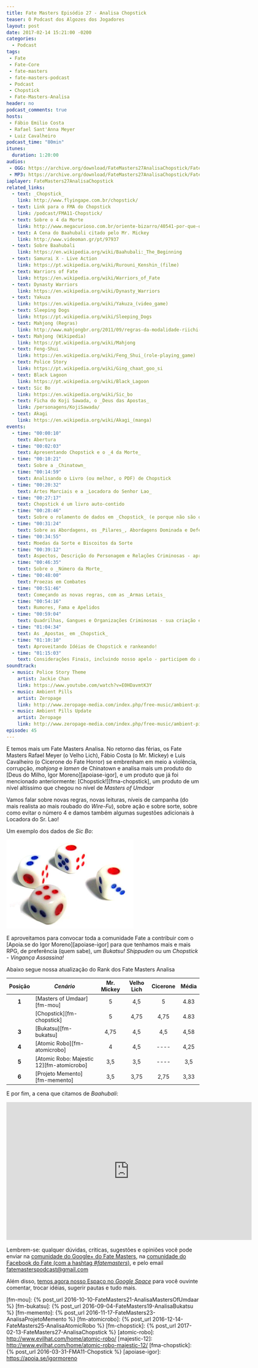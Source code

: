 ```yaml
---
title: Fate Masters Episódio 27 - Analisa Chopstick
teaser: O Podcast dos Algozes dos Jogadores
layout: post
date: 2017-02-14 15:21:00 -0200
categories:
  - Podcast
tags:
 - Fate
 - Fate-Core
 - fate-masters
 - fate-masters-podcast
 - Podcast
 - Chopstick
 - Fate-Masters-Analisa
header: no
podcast_comments: true 
hosts:
 - Fábio Emilio Costa
 - Rafael Sant'Anna Meyer
 - Luiz Cavalheiro
podcast_time: "80min"
itunes:
  duration: 1:20:00
audios:
 - OGG: https://archive.org/download/FateMasters27AnalisaChopstick/FateMasters27-AnalisaChopstick.ogg
 - MP3: https://archive.org/download/FateMasters27AnalisaChopstick/FateMasters27-AnalisaChopstick.mp3
iaplayer: FateMasters27AnalisaChopstick
related_links:
  - text: _Chopstick_
    link: http://www.flyingape.com.br/chopstick/
  - text: Link para o FMA do Chopstick
    link: /podcast/FMA11-Chopstick/
  - text: Sobre o 4 da Morte
    link: http://www.megacurioso.com.br/oriente-bizarro/40541-por-que-o-4-e-considerado-um-numero-de-azar-em-algumas-partes-da-asia-.htm
  - text: A Cena do Baahubali citado pelo Mr. Mickey
    link: http://www.videoman.gr/pt/97937
  - text: Sobre Baahubali
    link: https://en.wikipedia.org/wiki/Baahubali:_The_Beginning
  - text: Samurai X - Live Action
    link: https://pt.wikipedia.org/wiki/Rurouni_Kenshin_(filme)
  - text: Warriors of Fate
    link: https://en.wikipedia.org/wiki/Warriors_of_Fate
  - text: Dynasty Warriors
    link: https://en.wikipedia.org/wiki/Dynasty_Warriors
  - text: Yakuza
    link: https://en.wikipedia.org/wiki/Yakuza_(video_game)
  - text: Sleeping Dogs
    link: https://pt.wikipedia.org/wiki/Sleeping_Dogs
  - text: Mahjong (Regras)
    link: http://www.mahjongbr.org/2011/09/regras-da-modalidade-riichi-atualizadas.html
  - text: Mahjong (Wikipedia)
    link: https://pt.wikipedia.org/wiki/Mahjong
  - text: Feng-Shui
    link: https://en.wikipedia.org/wiki/Feng_Shui_(role-playing_game)
  - text: Police Story
    link: https://pt.wikipedia.org/wiki/Ging_chaat_goo_si
  - text: Black Lagoon
    link: https://pt.wikipedia.org/wiki/Black_Lagoon
  - text: Sic Bo
    link: https://en.wikipedia.org/wiki/Sic_bo
  - text: Ficha do Koji Sawada, o _Deus das Apostas_
    link: /personagens/KojiSawada/
  - text: Akagi
    link: https://en.wikipedia.org/wiki/Akagi_(manga)
events:
  - time: "00:00:10"
    text: Abertura
  - time: "00:02:03"
    text: Apresentando Chopstick e o _4 da Morte_
  - time: "00:10:21"
    text: Sobre a _Chinatown_
  - time: "00:14:59"
    text: Analisando o Livro (ou melhor, o PDF) de Chopstick
  - time: "00:20:32"
    text: Artes Marciais e a _Locadora do Senhor Lao_
  - time: "00:27:17"
    text: Chopstick é um livro auto-contido
  - time: "00:28:46"
    text: Sobre o rolamento de dados em _Chopstick_ (e porque não são os 4dF, mas os dados de _Sic Bo_)
  - time: "00:31:24"
    text: Sobre as Abordagens, os _Pilares_, Abordagens Dominada e Defeito e como tudo isso impacta nos níveis das aborgadens de acordo com o nível da Campanha
  - time: "00:34:55"
    text: Moedas da Sorte e Biscoitos da Sorte
  - time: "00:39:12"
    text: Aspectos, Descrição do Personagem e Relações Criminosas - apresentando _Koji Sawada, o __Deus das Apostas___
  - time: "00:46:35"
    text: Sobre o _Número da Morte_
  - time: "00:48:00"
    text: Proezas em Combates
  - time: "00:51:46"
    text: Começando as novas regras, com as _Armas Letais_
  - time: "00:54:16"
    text: Rumores, Fama e Apelidos
  - time: "00:59:04"
    text: Quadrilhas, Gangues e Organizações Criminosas - sua criação e estrutura
  - time: "01:04:34"
    text: As _Apostas_ em _Chopstick_
  - time: "01:10:10"
    text: Aproveitando Idéias de Chopstick e rankeando!
  - time: "01:15:03"
    text: Considerações Finais, incluindo nosso apelo - participem do apoia.se do Igor Moreno!
soundtrack:
  - music: Police Story Theme
    artist: Jackie Chan
    link: https://www.youtube.com/watch?v=E0HDavmtK3Y
  - music: Ambient Pills
    artist: Zeropage
    link: http://www.zeropage-media.com/index.php/free-music/ambient-pills
  - music: Ambient Pills Update
    artist: Zeropage
    link: http://www.zeropage-media.com/index.php/free-music/ambient-pills-update
episode: 45
---
```


E temos mais um Fate Masters Analisa. No retorno das férias, os Fate Masters  Rafael Meyer (o Velho Lich), Fábio Costa (o Mr. Mickey) e Luis Cavalheiro (o Cicerone do Fate Horror) se embrenham em meio a violência, corrupção, _mahjong_ e _lamen_ de Chinatown e analisa mais um produto do [Deus do Milho, Igor Moreno][apoiase-igor], e um produto que já foi mencionado anteriormente: [Chopstick!][fma-chopstick], um produto de um nível altíssimo que chegou no nível de _Masters of Umdaar_

Vamos falar sobre novas regras, novas leituras, níveis de campanha (do mais realista ao mais roubado do _Wire-Fu_), sobre ação e sobre sorte, sobre como evitar o número 4 e damos também algumas sugestões adicionais à Locadora do Sr. Lao!

Um exemplo dos dados de _Sic Bo_:

![Dados Sic Bo](/images/mahjong-dice.jpg)

E aproveitamos para convocar toda a comunidade Fate a contribuir com o [Apoia.se do Igor Moreno][apoiase-igor] para que tenhamos mais e mais RPG, de preferência (quem sabe), um _Bukatsu! Shippuden_ ou um _Chopstick - Vingança Assassina!_

Abaixo segue nossa atualização do Rank dos Fate Masters Analisa

| **Posição**  | ***Cenário***                              | **Mr. Mickey** | **Velho Lich** | **Cicerone** | **Média** |
|:------------:|--------------------------------------------|:--------------:|:--------------:|:------------:|:---------:|
|  **1**       | [Masters of Umdaar][fm-mou]                |    5           |       4,5      |     5        |   4.83    |
|              | [Chopstick][fm-chopstick]                  |    5           |       4,75     |     4,75     |   4.83    |
|  **3**       | [Bukatsu][fm-bukatsu]                      |    4,75        |       4,5      |     4,5      |   4,58    |
|  **4**       | [Atomic Robo][fm-atomicrobo]               |    4           |       4,5      |     ----     |   4,25    |
|  **5**       | [Atomic Robo: Majestic 12][fm-atomicrobo]  |    3,5         |       3,5      |     ----     |   3,5     |
|  **6**       | [Projeto Memento][fm-memento]              |    3,5         |       3,75     |     2,75     |   3,33    |

E por fim, a cena que citamos de _Baahubali_:

<iframe width='640' height='360' src='http://www.videoman.gr/pt/97937/embed' frameborder='0' allowfullscreen></iframe>

Lembrem-se: qualquer  dúvidas, críticas, sugestões  e opiniões você pode enviar na [comunidade do Google+ do Fate Masters][gplus], na [comunidade do Facebook do Fate (com a hashtag _#fatemasters_)][fb], e pelo email <fatemasterspodcast@gmail.com>

Além disso, [temos agora nosso Espaço no _Google Space_][spaces] para você ouvinte comentar, trocar idéias, sugerir pautas e tudo mais.

[gplus]: https://plus.google.com/communities/100913016060492249875
[fb]: https://www.facebook.com/groups/faterpgbrasil/
[spaces]: https://goo.gl/spaces/gFqsaUsaSJN1boHH9
[fm-mou]: {% post_url 2016-10-10-FateMasters21-AnalisaMastersOfUmdaar %}
[fm-bukatsu]: {% post_url 2016-09-04-FateMasters19-AnalisaBukatsu %}
[fm-memento]: {% post_url 2016-11-17-FateMasters23-AnalisaProjetoMemento %}
[fm-atomicrobo]: {% post_url 2016-12-14-FateMasters25-AnalisaAtomicRobo %}
[fm-chopstick]:  {% post_url 2017-02-13-FateMasters27-AnalisaChopstick %}
[atomic-robo]: http://www.evilhat.com/home/atomic-robo/
[majestic-12]: http://www.evilhat.com/home/atomic-robo-majestic-12/
[fma-chopstick]: {% post_url 2016-03-31-FMA11-Chopstick %}
[apoiase-igor]: https://apoia.se/igormoreno
